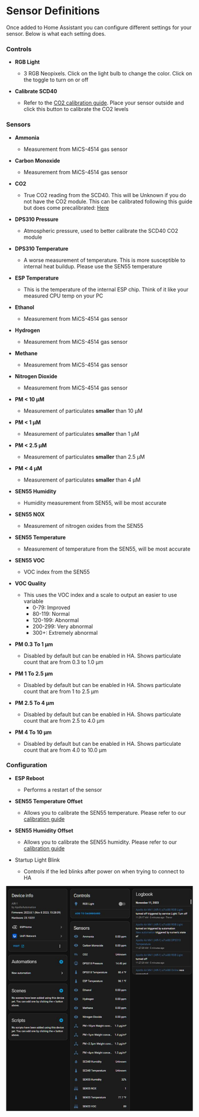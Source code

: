 # Sensor Definitions

Once added to Home Assistant you can configure different settings for your sensor. Below is what each setting does.

### Controls

- **RGB Light**
    - 3 RGB Neopixels. Click on the light bulb to change the color. Click on the toggle to turn on or off
- **Calibrate SCD40**  
    
    - Refer to the [CO2 calibration guide](https://wiki.apolloautomation.cloud/books/general/page/co2-calibration). Place your sensor outside and click this button to calibrate the CO2 levels

### Sensors

- **Ammonia**
    - Measurement from MiCS-4514 gas sensor
- **Carbon Monoxide**
    - Measurement from MiCS-4514 gas sensor
- **CO2**
    - True CO2 reading from the SCD40. This will be Unknown if you do not have the CO2 module. This can be calibrated following this guide but does come precalibrated: [Here](https://wiki.apolloautomation.cloud/books/general/page/co2-calibration)
- **DPS310 Pressure**
    - Atmospheric pressure, used to better calibrate the SCD40 CO2 module
- **DPS310 Temperature**
    - A worse measurement of temperature. This is more susceptible to internal heat buildup. Please use the SEN55 temperature
- **ESP Temperature**
    - This is the temperature of the internal ESP chip. Think of it like your measured CPU temp on your PC
- **Ethanol**
    - Measurement from MiCS-4514 gas sensor
- **Hydrogen**
    - Measurement from MiCS-4514 gas sensor
- **Methane**
    - Measurement from MiCS-4514 gas sensor
- **Nitrogen Dioxide**
    - Measurement from MiCS-4514 gas sensor
- **PM < 10 µM**
    - Measurement of particulates **smaller** than 10 µM
- **PM < 1 µM**
    - Measurement of particulates **smaller** than 1 µM
- **PM < 2.5 µM**
    - Measurement of particulates **smaller** than 2.5 µM
- **PM < 4 µM**
    - Measurement of particulates **smaller** than 4 µM
- **SEN55 Humidity**
    - Humidity measurement from SEN55, will be most accurate
- **SEN55 NOX**
    - Measurement of nitrogen oxides from the SEN55
- **SEN55 Temperature**
    - Measurement of temperature from the SEN55, will be most accurate
- **SEN55 VOC**
    - VOC index from the SEN55
- **VOC Quality**
    - This uses the VOC index and a scale to output an easier to use variable 
        - 0-79: Improved
        - 80-119: Normal
        - 120-199: Abnormal
        - 200-299: Very abnormal
        - 300+: Extremely abnormal
- **PM 0.3 To 1 µm**  
    
    - Disabled by default but can be enabled in HA. Shows particulate count that are from 0.3 to 1.0 µm
- **PM 1 To 2.5 µm**  
    
    - Disabled by default but can be enabled in HA. Shows particulate count that are from 1 to 2.5 µm
- **PM 2.5 To 4 µm**  
    
    - Disabled by default but can be enabled in HA. Shows particulate count that are from 2.5 to 4.0 µm
- **PM 4 To 10 µm**  
    
    - Disabled by default but can be enabled in HA. Shows particulate count that are from 4.0 to 10.0 µm

### Configuration

- **ESP Reboot**
    - Performs a restart of the sensor
- **SEN55 Temperature Offset**
    - Allows you to calibrate the SEN55 temperature. Please refer to our [calibration guide](https://wiki.apolloautomation.cloud/books/msr-1/page/msr-1-temperature-humidity-offsets "MSR-1 Temperature & Humidity Offsets")
- **SEN55 Humidity Offset**
    - Allows you to calibrate the SEN55 humidity. Please refer to our [calibration guide](https://wiki.apolloautomation.cloud/books/msr-1/page/msr-1-temperature-humidity-offsets "MSR-1 Temperature & Humidity Offsets")
- Startup Light Blink

    - Controls if the led blinks after power on when trying to connect to HA

![AIR-1 Sensor Data.jpg](../assets/air-1-sensor-data.jpg)